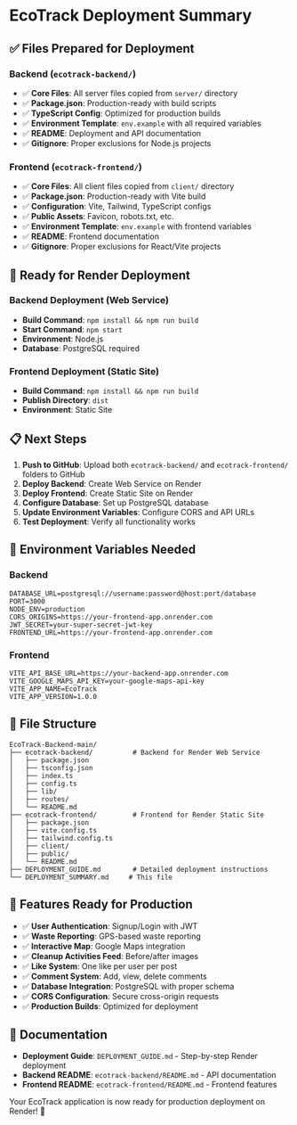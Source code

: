 # EcoTrack Deployment Summary

## ✅ Files Prepared for Deployment

### Backend (`ecotrack-backend/`)
- ✅ **Core Files**: All server files copied from `server/` directory
- ✅ **Package.json**: Production-ready with build scripts
- ✅ **TypeScript Config**: Optimized for production builds
- ✅ **Environment Template**: `env.example` with all required variables
- ✅ **README**: Deployment and API documentation
- ✅ **Gitignore**: Proper exclusions for Node.js projects

### Frontend (`ecotrack-frontend/`)
- ✅ **Core Files**: All client files copied from `client/` directory
- ✅ **Package.json**: Production-ready with Vite build
- ✅ **Configuration**: Vite, Tailwind, TypeScript configs
- ✅ **Public Assets**: Favicon, robots.txt, etc.
- ✅ **Environment Template**: `env.example` with frontend variables
- ✅ **README**: Frontend documentation
- ✅ **Gitignore**: Proper exclusions for React/Vite projects

## 🚀 Ready for Render Deployment

### Backend Deployment (Web Service)
- **Build Command**: `npm install && npm run build`
- **Start Command**: `npm start`
- **Environment**: Node.js
- **Database**: PostgreSQL required

### Frontend Deployment (Static Site)
- **Build Command**: `npm install && npm run build`
- **Publish Directory**: `dist`
- **Environment**: Static Site

## 📋 Next Steps

1. **Push to GitHub**: Upload both `ecotrack-backend/` and `ecotrack-frontend/` folders to GitHub
2. **Deploy Backend**: Create Web Service on Render
3. **Deploy Frontend**: Create Static Site on Render
4. **Configure Database**: Set up PostgreSQL database
5. **Update Environment Variables**: Configure CORS and API URLs
6. **Test Deployment**: Verify all functionality works

## 🔧 Environment Variables Needed

### Backend
```
DATABASE_URL=postgresql://username:password@host:port/database
PORT=3000
NODE_ENV=production
CORS_ORIGINS=https://your-frontend-app.onrender.com
JWT_SECRET=your-super-secret-jwt-key
FRONTEND_URL=https://your-frontend-app.onrender.com
```

### Frontend
```
VITE_API_BASE_URL=https://your-backend-app.onrender.com
VITE_GOOGLE_MAPS_API_KEY=your-google-maps-api-key
VITE_APP_NAME=EcoTrack
VITE_APP_VERSION=1.0.0
```

## 📁 File Structure

```
EcoTrack-Backend-main/
├── ecotrack-backend/          # Backend for Render Web Service
│   ├── package.json
│   ├── tsconfig.json
│   ├── index.ts
│   ├── config.ts
│   ├── lib/
│   ├── routes/
│   └── README.md
├── ecotrack-frontend/         # Frontend for Render Static Site
│   ├── package.json
│   ├── vite.config.ts
│   ├── tailwind.config.ts
│   ├── client/
│   ├── public/
│   └── README.md
├── DEPLOYMENT_GUIDE.md        # Detailed deployment instructions
└── DEPLOYMENT_SUMMARY.md     # This file
```

## 🎯 Features Ready for Production

- ✅ **User Authentication**: Signup/Login with JWT
- ✅ **Waste Reporting**: GPS-based waste reporting
- ✅ **Interactive Map**: Google Maps integration
- ✅ **Cleanup Activities Feed**: Before/after images
- ✅ **Like System**: One like per user per post
- ✅ **Comment System**: Add, view, delete comments
- ✅ **Database Integration**: PostgreSQL with proper schema
- ✅ **CORS Configuration**: Secure cross-origin requests
- ✅ **Production Builds**: Optimized for deployment

## 📖 Documentation

- **Deployment Guide**: `DEPLOYMENT_GUIDE.md` - Step-by-step Render deployment
- **Backend README**: `ecotrack-backend/README.md` - API documentation
- **Frontend README**: `ecotrack-frontend/README.md` - Frontend features

Your EcoTrack application is now ready for production deployment on Render! 🚀
